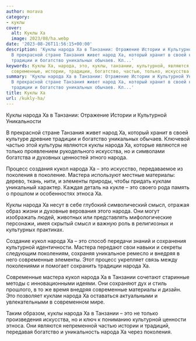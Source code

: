 ```yaml
---
author: morava
category:
- куклы
cover:
  alt: Куклы Ха
  image: 2023/08/ha.webp
date: '2023-08-26T11:56:15+00:00'
description: 'Куклы народа Ха в Танзании: Отражение Истории и Культурной Уникальности
  В прекрасной стране Танзания живет народ Ха, который хранит в своей культуре древние
  традиции и богатство уникальных обычаев. Кл...'
keywords: Куклы Ха, народа, это, куклы, танзании, культурной, являются, кукол, мастера,
  современные, истории, традиции, богатство, частью, только, искусства
summary: 'Куклы народа Ха в Танзании: Отражение Истории и Культурной Уникальности
  В прекрасной стране Танзания живет народ Ха, который хранит в своей культуре древние
  традиции и богатство уникальных обычаев. Кл...'
title: Куклы Ха
url: /kukly-ha/
---
```


Куклы народа Ха в Танзании: Отражение Истории и Культурной Уникальности

В прекрасной стране Танзания живет народ Ха, который хранит в своей культуре древние традиции и богатство уникальных обычаев. Ключевой частью этой культуры являются куклы народа Ха, которые являются не только проявлением рукодельного искусства, но и символами богатства и духовных ценностей этного народа.

Процесс создания кукол народа Ха – это искусство, передаваемое из поколения в поколение. Мастера используют местные материалы: дерево, ткань, нити, и элементы природы, чтобы придать куклам уникальный характер. Каждая деталь на кукле – это своего рода память о прошлом и особенностях этноса Ха.

Куклы народа Ха несут в себе глубокий символический смысл, отражая образ жизни и духовные верования этого народа. Они могут изображать людей, животных или представлять мифологические персонажи, имея скрытый смысл и важную роль в религиозных и культурных практиках.

Создание кукол народа Ха – это способ передачи знаний и сохранения культурной идентичности. Мастера передают свои навыки и секреты следующим поколениям, сохраняя уникальное ремесло и внедряя в него современные элементы. Этот процесс укрепляет связь между поколениями и помогает сохранить традиции народа Ха.

Современные мастера кукол народа Ха в Танзании сочетают старинные методы с инновационными идеями. Они сохраняют дух и стиль прошлого, в то же время внедряя современные материалы и дизайн. Это позволяет куклам народа Ха оставаться актуальными и увлекательными в современном мире.

Таким образом, куклы народа Ха в Танзании – это не только произведения искусства, но и ключ к пониманию культурной ценности этноса. Они являются непременной частью истории и традиций, передавая богатство и уникальность народа Ха через поколения.